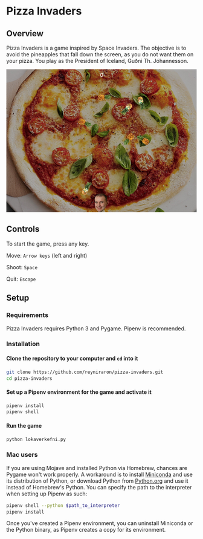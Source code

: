 # Pizza Invaders

## Overview

Pizza Invaders is a game inspired by Space Invaders. The objective is to avoid the pineapples that fall down the screen, as you do not want them on your pizza. You play as the President of Iceland, Guðni Th. Jóhannesson.

![Screen Shot of Pizza Invaders](game.png)

## Controls

To start the game, press any key.

Move: `Arrow keys` (left and right)

Shoot: `Space`

Quit: `Escape`

## Setup

### Requirements

Pizza Invaders requires Python 3 and Pygame. Pipenv is recommended.

### Installation

#### Clone the repository to your computer and `cd` into it

```bash
git clone https://github.com/reyniraron/pizza-invaders.git
cd pizza-invaders
```

#### Set up a Pipenv environment for the game and activate it

```bash
pipenv install
pipenv shell
```

#### Run the game

```bash
python lokaverkefni.py
```

### Mac users

If you are using Mojave and installed Python via Homebrew, chances are Pygame won't work properly. A workaround is to install [Miniconda](https://conda.io/en/latest/miniconda.html) and use its distribution of Python, or download Python from [Python.org](https://www.python.org/downloads/) and use it instead of Homebrew's Python. You can specify the path to the interpreter when setting up Pipenv as such:

```bash
pipenv shell --python $path_to_interpreter
pipenv install
```

Once you've created a Pipenv environment, you can uninstall Miniconda or the Python binary, as Pipenv creates a copy for its environment.
